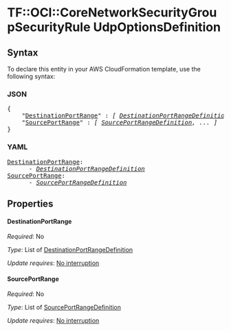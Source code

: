# TF::OCI::CoreNetworkSecurityGroupSecurityRule UdpOptionsDefinition

## Syntax

To declare this entity in your AWS CloudFormation template, use the following syntax:

### JSON

<pre>
{
    "<a href="#destinationportrange" title="DestinationPortRange">DestinationPortRange</a>" : <i>[ <a href="destinationportrangedefinition.md">DestinationPortRangeDefinition</a>, ... ]</i>,
    "<a href="#sourceportrange" title="SourcePortRange">SourcePortRange</a>" : <i>[ <a href="sourceportrangedefinition.md">SourcePortRangeDefinition</a>, ... ]</i>
}
</pre>

### YAML

<pre>
<a href="#destinationportrange" title="DestinationPortRange">DestinationPortRange</a>: <i>
      - <a href="destinationportrangedefinition.md">DestinationPortRangeDefinition</a></i>
<a href="#sourceportrange" title="SourcePortRange">SourcePortRange</a>: <i>
      - <a href="sourceportrangedefinition.md">SourcePortRangeDefinition</a></i>
</pre>

## Properties

#### DestinationPortRange

_Required_: No

_Type_: List of <a href="destinationportrangedefinition.md">DestinationPortRangeDefinition</a>

_Update requires_: [No interruption](https://docs.aws.amazon.com/AWSCloudFormation/latest/UserGuide/using-cfn-updating-stacks-update-behaviors.html#update-no-interrupt)

#### SourcePortRange

_Required_: No

_Type_: List of <a href="sourceportrangedefinition.md">SourcePortRangeDefinition</a>

_Update requires_: [No interruption](https://docs.aws.amazon.com/AWSCloudFormation/latest/UserGuide/using-cfn-updating-stacks-update-behaviors.html#update-no-interrupt)

